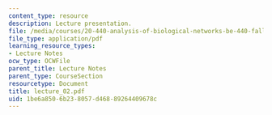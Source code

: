 ```yaml
---
content_type: resource
description: Lecture presentation.
file: /media/courses/20-440-analysis-of-biological-networks-be-440-fall-2004/1be6a8506b238057d46889264409678c_lecture_02.pdf
file_type: application/pdf
learning_resource_types:
- Lecture Notes
ocw_type: OCWFile
parent_title: Lecture Notes
parent_type: CourseSection
resourcetype: Document
title: lecture_02.pdf
uid: 1be6a850-6b23-8057-d468-89264409678c
---
```


